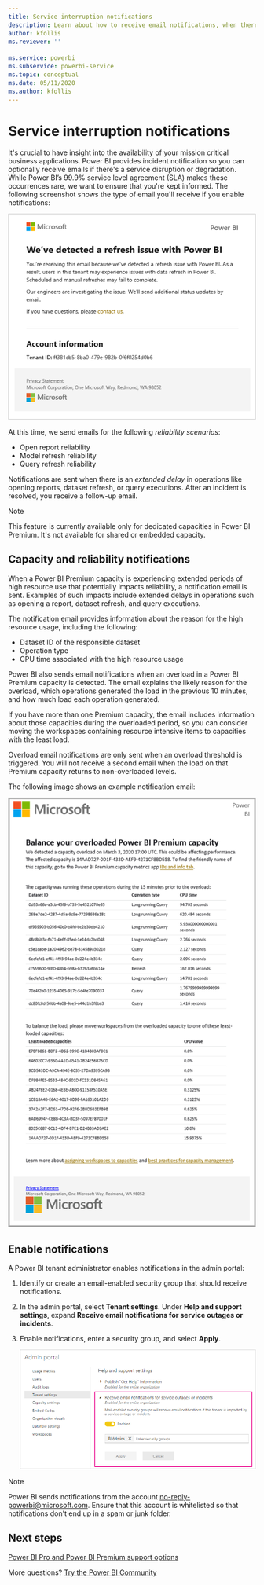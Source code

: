 ```yaml
---
title: Service interruption notifications
description: Learn about how to receive email notifications, when there is a Power BI service disruption or degradation.
author: kfollis
ms.reviewer: ''

ms.service: powerbi
ms.subservice: powerbi-service
ms.topic: conceptual
ms.date: 05/11/2020
ms.author: kfollis
---
```


# Service interruption notifications

It's crucial to have insight into the availability of your mission critical business applications. Power BI provides incident notification so you can optionally receive emails if there's a service disruption or degradation. While Power BI’s 99.9% service level agreement (SLA) makes these occurrences rare, we want to ensure that you're kept informed. The following screenshot shows the type of email you'll receive if you enable notifications:

![Refresh notification email](media/service-interruption-notifications/refresh-notification-email.png)

At this time, we send emails for the following _reliability scenarios_:

- Open report reliability
- Model refresh reliability
- Query refresh reliability

Notifications are sent when there is an _extended delay_ in operations like opening reports, dataset refresh, or query executions. After an incident is resolved, you receive a follow-up email.

> [!NOTE]
> This feature is currently available only for dedicated capacities in Power BI Premium. It's not available for shared or embedded capacity.

## Capacity and reliability notifications

When a Power BI Premium capacity is experiencing extended periods of high resource use that potentially impacts reliability, a notification email is sent. Examples of such impacts include extended delays in operations such as opening a report, dataset refresh, and query executions. 

The notification email provides information about the reason for the high resource usage, including the following:

* Dataset ID of the responsible dataset
* Operation type
* CPU time associated with the high resource usage

Power BI also sends email notifications when an overload in a Power BI Premium capacity is detected. The email explains the likely reason for the overload, which operations generated the load in the previous 10 minutes, and how much load each operation generated. 


If you have more than one Premium capacity, the email includes information about those capacities during the overloaded period, so you can consider moving the workspaces containing resource intensive items to capacities with the least load.

Overload email notifications are only sent when an overload threshold is triggered. You will not receive a second email when the load on that Premium capacity returns to non-overloaded levels.

The following image shows an example notification email:

![overloaded capacity notification email](media/service-interruption-notifications/refresh-notification-email-2.png)


## Enable notifications

A Power BI tenant administrator enables notifications in the admin portal:

1. Identify or create an email-enabled security group that should receive notifications.

1. In the admin portal, select **Tenant settings**. Under **Help and support settings**, expand **Receive email notifications for service outages or incidents**.

1. Enable notifications, enter a security group, and select **Apply**.

    ![Enable service notifications](media/service-interruption-notifications/enable-notifications.png)

> [!NOTE]
> Power BI sends notifications from the account no-reply-powerbi@microsoft.com. Ensure that this account is whitelisted so that notifications don't end up in a spam or junk folder.

## Next steps

[Power BI Pro and Power BI Premium support options](service-support-options.md)

More questions? [Try the Power BI Community](https://community.powerbi.com/)
